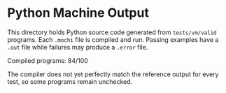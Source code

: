 # Python Machine Output

This directory holds Python source code generated from `tests/vm/valid` programs.
Each `.mochi` file is compiled and run. Passing examples have a `.out` file while
failures may produce a `.error` file.

Compiled programs: 84/100

The compiler does not yet perfectly match the reference output for every test,
so some programs remain unchecked.
